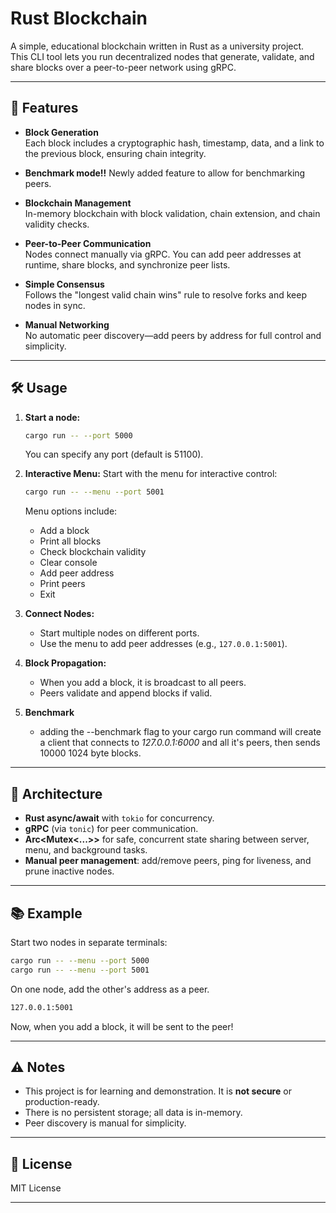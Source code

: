 # Rust Blockchain

A simple, educational blockchain written in Rust as a university project.  
This CLI tool lets you run decentralized nodes that generate, validate, and share blocks over a peer-to-peer network using gRPC.

---

## 🚀 Features

- **Block Generation**  
  Each block includes a cryptographic hash, timestamp, data, and a link to the previous block, ensuring chain integrity.

- **Benchmark mode!!**
  Newly added feature to allow for benchmarking peers.

- **Blockchain Management**  
  In-memory blockchain with block validation, chain extension, and chain validity checks.

- **Peer-to-Peer Communication**  
  Nodes connect manually via gRPC. You can add peer addresses at runtime, share blocks, and synchronize peer lists.

- **Simple Consensus**  
  Follows the "longest valid chain wins" rule to resolve forks and keep nodes in sync.

- **Manual Networking**  
  No automatic peer discovery—add peers by address for full control and simplicity.

---

## 🛠️ Usage

1. **Start a node:**
    ```bash
    cargo run -- --port 5000
    ```
    You can specify any port (default is 51100).

2. **Interactive Menu:**
    Start with the menu for interactive control:
    ```bash
    cargo run -- --menu --port 5001
    ```
    Menu options include:
    - Add a block
    - Print all blocks
    - Check blockchain validity
    - Clear console
    - Add peer address
    - Print peers
    - Exit

3. **Connect Nodes:**
    - Start multiple nodes on different ports.
    - Use the menu to add peer addresses (e.g., `127.0.0.1:5001`).

4. **Block Propagation:**
    - When you add a block, it is broadcast to all peers.
    - Peers validate and append blocks if valid.
5. **Benchmark**
    - adding the --benchmark flag to your cargo run command will create a client that connects to *127.0.0.1:6000* and all it's peers, then sends 10000 1024 byte blocks.
---

## 🧩 Architecture

- **Rust async/await** with `tokio` for concurrency.
- **gRPC** (via `tonic`) for peer communication.
- **Arc<Mutex<...>>** for safe, concurrent state sharing between server, menu, and background tasks.
- **Manual peer management**: add/remove peers, ping for liveness, and prune inactive nodes.

---

## 📚 Example

Start two nodes in separate terminals:
```bash
cargo run -- --menu --port 5000
cargo run -- --menu --port 5001
```
On one node, add the other's address as a peer. 
```bash
127.0.0.1:5001
```
Now, when you add a block, it will be sent to the peer!

---

## ⚠️ Notes

- This project is for learning and demonstration. It is **not secure** or production-ready.
- There is no persistent storage; all data is in-memory.
- Peer discovery is manual for simplicity.

---

## 📝 License

MIT License

---

